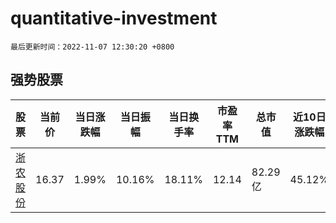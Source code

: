 # quantitative-investment

`最后更新时间：2022-11-07 12:30:20 +0800`

## 强势股票

|股票|当前价|当日涨跌幅|当日振幅|当日换手率|市盈率TTM|总市值|近10日涨跌幅|
|----|----|----|----|----|----|----|----|
|[浙农股份](https://xueqiu.com/S/SZ002758)|16.37|1.99%|10.16%|18.11%|12.14|82.29亿|45.12%|
